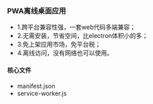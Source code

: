 ### PWA离线桌面应用

- 1.跨平台兼容性强，一套web代码多端兼容；
- 2.无需安装，节省空间，比electron体积小的多；
- 3.免上架应用市场，免平台税；
- 4.离线访问，没有网络也可以使用。

#### 核心文件
 - manifest.json
 - service-worker.js
